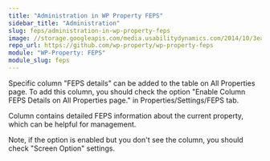 ```yaml
---
title: "Administration in WP Property FEPS"
sidebar_title: "Administration"
slug: feps/administration-in-wp-property-feps
image: //storage.googleapis.com/media.usabilitydynamics.com/2014/10/3ea55b73-wpproperty-extension-feps-icon-300x300.png
repo_url: https://github.com/wp-property/wp-property-feps
module: "WP-Property: FEPS"
module_slug: feps
---
```


Specific column "FEPS details" can be added to the table on All Properties page. To add this column, you should check the option "Enable Column FEPS Details on All Properties page." in Properties/Settings/FEPS tab.

Column contains detailed FEPS information about the current property, which can be helpful for management.

Note, if the option is enabled but you don't see the column, you should check "Screen Option" settings.

